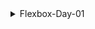 <details>
<summary>Flexbox-Day-01</summary>

### Topic:
64. Flexbox
65. Project - 01: Create Your First Full Project Using Flexbox
66. Media Queries

Flexbox

Parent Property :

```css
display: flex;
```

Flex direction

```bash
#flex-direction: row;  (default)
# Flex Main Axis ➡
# Flex Cross Axis ⬇
But when..:
#flex-direction: column;
# Flex Main Axis ⬇
# Flex Cross Axis ➡

More direction:
#flex-direction: row-reverse;
# Flex Main Axis ⬅
# Flex Cross Axis ⬇

#flex-direction: column-reverse;
# Flex Main Axis ⬆
# Flex Cross Axis ➡
```

Justify content

```bash
it work on main axis
how parent will hold the child in main axis:
# justify-content: flex-start; (default)
#		justify-content: flex-end;
#   justify-content: space-between;
#   justify-content: space-around;
justify-content: space-evenly;
```

Align items

```bash
works on single row/column
it work on cross axis
# align-items: stretch; (default)
# align-items: flex-start; */
# align-items: flex-end; */
# align-items: center;
# align-items: baseline; (works on line , align different shape of box on line)
```

Flex-wrap

```bash
    it will go to new line if there is no space for child
#flex-wrap: wrap;
```

Align content

```bash
Works on multiple row/column 
#align-content: space-around; */
#align-content: space-between; */
#align-content: flex-start; */
#align-content: flex-end; */
#align-content: center;
```

Child Property

```html
<body>
    <div class="container">
        <div class="item one">1</div>
        <div class="item two">2</div>
        <div class="item three">3</div>
        <div class="item four">4</div>
    </div>
</body>
```

```css
*{
    margin: 0;
    padding: 0;
    box-sizing: 0;
}
body{
    background-color: azure;
}
.container{
    width: 900px;
    height: 500px;
    background-color: midnightblue;
    margin: 100px auto 0;
    border-radius: 5px;
    display: flex;
    /* flex-wrap: wrap; */

}
.item{
    flex-basis: 500px;
    width: 100px;
    height: 100px;
    background-color: lightskyblue;
    border-radius: 5px;
    border: 2px solid black;
    display: flex;
    justify-content: center;
    align-items: center;
    font-size: 2rem;
   /* flex : grow shrink basic */
    /* flex : 1 0 250px; */
}
.one{
    order: 0;
    flex-grow: 0;
    flex-shrink: 1;
}
.two{
    order: 0;
    flex-grow: 0;
    flex-shrink: 1;
}
.three{
    order: 0;
    flex-grow: 0;
    flex-shrink: 1;
}
.four{
    order: 0;
    flex-grow: 0;
    flex-shrink: 1;
}
```

Order

```bash
# highest order will be on last position

    order: 0;

```

Flex grow

```bash
# how much space will be taken in other division order
flex-grow: 2;
```

Flex shrink

```bash
# more like manual wrapping but shrink (more value means that child will be shrink more)
#if flex wrap is in parent, flex shrink wont work
flex-shrink: 1; (default)
```

Flex basis

```bash
#every child will get same space
# parent flex wrap,child max-width will impact 
flex-basis: 500px;
```

Flex property (short hand property) :

```bash
#useful in child common class
#flex wrap & width off
# flex : grow shrink basic
flex : 1 0 250px;
```

</details>
